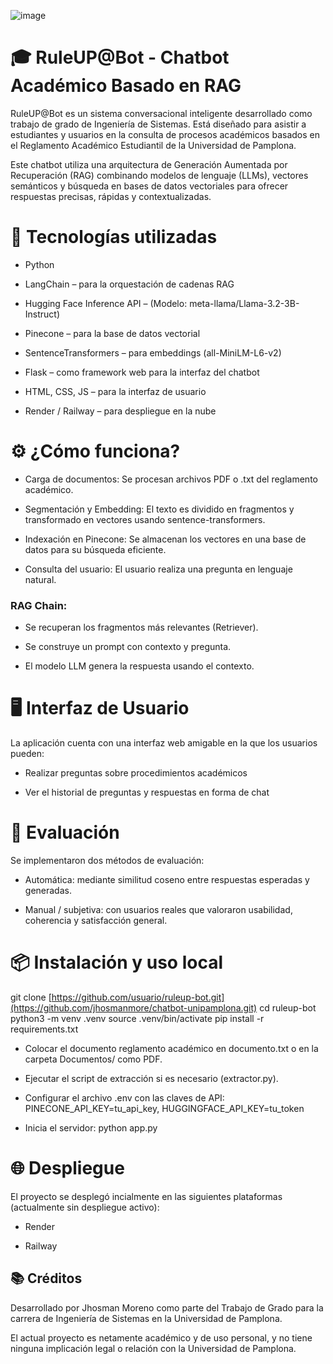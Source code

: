 ![image](https://github.com/user-attachments/assets/41acd360-5a82-4dad-8393-b83e83c7fe9b)


# 🎓 RuleUP@Bot - Chatbot Académico Basado en RAG
RuleUP@Bot es un sistema conversacional inteligente desarrollado como trabajo de grado de Ingeniería de Sistemas. Está diseñado para asistir a estudiantes y usuarios en la consulta de procesos académicos basados en el Reglamento Académico Estudiantil de la Universidad de Pamplona.

Este chatbot utiliza una arquitectura de Generación Aumentada por Recuperación (RAG) combinando modelos de lenguaje (LLMs), vectores semánticos y búsqueda en bases de datos vectoriales para ofrecer respuestas precisas, rápidas y contextualizadas.

# 🧠 Tecnologías utilizadas
- Python

- LangChain – para la orquestación de cadenas RAG

- Hugging Face Inference API – (Modelo: meta-llama/Llama-3.2-3B-Instruct)

- Pinecone – para la base de datos vectorial

- SentenceTransformers – para embeddings (all-MiniLM-L6-v2)

- Flask – como framework web para la interfaz del chatbot

- HTML, CSS, JS – para la interfaz de usuario

- Render / Railway – para despliegue en la nube

# ⚙️ ¿Cómo funciona?
- Carga de documentos: Se procesan archivos PDF o .txt del reglamento académico.

- Segmentación y Embedding: El texto es dividido en fragmentos y transformado en vectores usando sentence-transformers.

- Indexación en Pinecone: Se almacenan los vectores en una base de datos para su búsqueda eficiente.

- Consulta del usuario: El usuario realiza una pregunta en lenguaje natural.

### RAG Chain:

- Se recuperan los fragmentos más relevantes (Retriever).

- Se construye un prompt con contexto y pregunta.

- El modelo LLM genera la respuesta usando el contexto.

# 🖥️ Interfaz de Usuario
La aplicación cuenta con una interfaz web amigable en la que los usuarios pueden:

- Realizar preguntas sobre procedimientos académicos

- Ver el historial de preguntas y respuestas en forma de chat

# 🧪 Evaluación
Se implementaron dos métodos de evaluación:

- Automática: mediante similitud coseno entre respuestas esperadas y generadas.

- Manual / subjetiva: con usuarios reales que valoraron usabilidad, coherencia y satisfacción general.

# 📦 Instalación y uso local
git clone [https://github.com/usuario/ruleup-bot.git](https://github.com/jhosmanmore/chatbot-unipamplona.git)
cd ruleup-bot
python3 -m venv .venv
source .venv/bin/activate
pip install -r requirements.txt

- Colocar el documento reglamento académico en documento.txt o en la carpeta Documentos/ como PDF.

- Ejecutar el script de extracción si es necesario (extractor.py).

- Configurar el archivo .env con las claves de API: PINECONE_API_KEY=tu_api_key, HUGGINGFACE_API_KEY=tu_token

- Inicia el servidor: python app.py

# 🌐 Despliegue
El proyecto se desplegó incialmente en las siguientes plataformas (actualmente sin despliegue activo): 

- Render

- Railway

## 📚 Créditos
Desarrollado por Jhosman Moreno como parte del Trabajo de Grado para la carrera de Ingeniería de Sistemas en la Universidad de Pamplona.

El actual proyecto es netamente académico y de uso personal, y no tiene ninguna implicación legal o relación con la Universidad de Pamplona.
